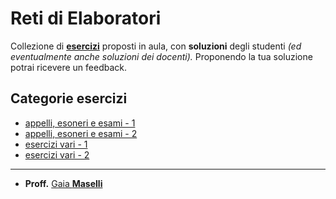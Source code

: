 # Reti di Elaboratori

Collezione di [**esercizi**](https://github.com/sapienzastudentsnetwork/reti-di-elaboratori/discussions) proposti in aula, con **soluzioni** degli studenti _(ed eventualmente anche soluzioni dei docenti)._ Proponendo la tua soluzione potrai ricevere un feedback.

## Categorie esercizi

- [appelli, esoneri e esami - 1](https://github.com/sapienzastudentsnetwork/reti-di-elaboratori/discussions/categories/esoneri-esami-1)
- [appelli, esoneri e esami - 2](https://github.com/sapienzastudentsnetwork/reti-di-elaboratori/discussions/categories/esoneri-esami-2)
- [esercizi vari - 1](https://github.com/sapienzastudentsnetwork/reti-di-elaboratori/discussions/categories/esercizi-1)
- [esercizi vari - 2](https://github.com/sapienzastudentsnetwork/reti-di-elaboratori/discussions/categories/esercizi-2)

---

- **Proff.** [Gaia **Maselli**](https://github.com/sapienzastudentsnetwork/reti-di-elaboratori/blob/main/maselli/README.md)

